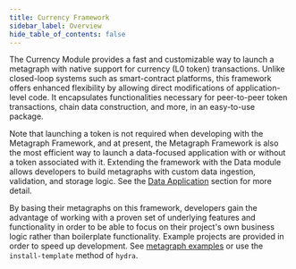```yaml
---
title: Currency Framework
sidebar_label: Overview
hide_table_of_contents: false
---
```


<intro-end />

The Currency Module provides a fast and customizable way to launch a metagraph with native support for currency (L0 token) transactions. Unlike closed-loop systems such as smart-contract platforms, this framework offers enhanced flexibility by allowing direct modifications of application-level code. It encapsulates functionalities necessary for peer-to-peer token transactions, chain data construction, and more, in an easy-to-use package.

Note that launching a token is not required when developing with the Metagraph Framework, and at present, the Metagraph Framework is also the most efficient way to launch a data-focused application with or without a token associated with it. Extending the framework with the Data module allows developers to build metagraphs with custom data ingestion, validation, and storage logic. See the [Data Application](../data/overview) section for more detail.

By basing their metagraphs on this framework, developers gain the advantage of working with a proven set of underlying features and functionality in order to be able to focus on their project's own business logic rather than boilerplate functionality. Example projects are provided in order to speed up development. See [metagraph examples](https://github.com/Constellation-Labs/metagraph-examples) or use the `install-template` method of `hydra`. 

